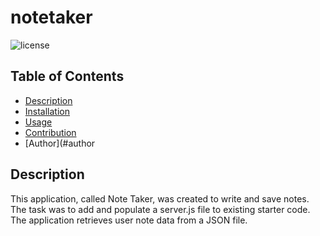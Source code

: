 # notetaker
![license](https://img.shields.io/badge/license-MIT-blue)

## Table of Contents 
- [Description](#description)
- [Installation](#installation)
- [Usage](#usage)
- [Contribution](#contribution)
- [Author](#author

## Description
This application, called Note Taker, was created to write and save notes. The task was to add and populate a server.js file to existing starter code. The application retrieves user note data from a JSON file.